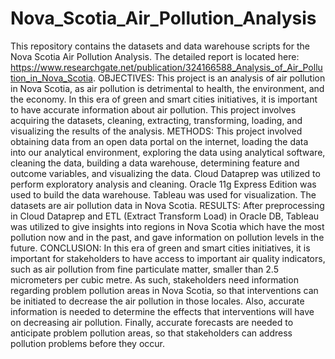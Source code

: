 # Nova_Scotia_Air_Pollution_Analysis
This repository contains the datasets and data warehouse scripts for the Nova Scotia Air Pollution Analysis. The detailed report is located here: https://www.researchgate.net/publication/324166588_Analysis_of_Air_Pollution_in_Nova_Scotia.
OBJECTIVES: This project is an analysis of air pollution in Nova Scotia, as air pollution is detrimental to health, the environment, and the economy. In this era of green and smart cities initiatives, it is important to have accurate information about air pollution. This project involves acquiring the datasets, cleaning, extracting, transforming, loading, and visualizing the results of the analysis. METHODS: This project involved obtaining data from an open data portal on the internet, loading the data into our analytical environment, exploring the data using analytical software, cleaning the data, building a data warehouse, determining feature and outcome variables, and visualizing the data. Cloud Dataprep was utilized to perform exploratory analysis and cleaning. Oracle 11g Express Edition was used to build the data warehouse. Tableau was used for visualization. The datasets are air pollution data in Nova Scotia. RESULTS: After preprocessing in Cloud Dataprep and ETL (Extract Transform Load) in Oracle DB, Tableau was utilized to give insights into regions in Nova Scotia which have the most pollution now and in the past, and gave information on pollution levels in the future. CONCLUSION: In this era of green and smart cities initiatives, it is important for stakeholders to have access to important air quality indicators, such as air pollution from fine particulate matter, smaller than 2.5 micrometers per cubic metre. As such, stakeholders need information regarding problem pollution areas in Nova Scotia, so that interventions can be initiated to decrease the air pollution in those locales. Also, accurate information is needed to determine the effects that interventions will have on decreasing air pollution. Finally, accurate forecasts are needed to anticipate problem pollution areas, so that stakeholders can address pollution problems before they occur.

